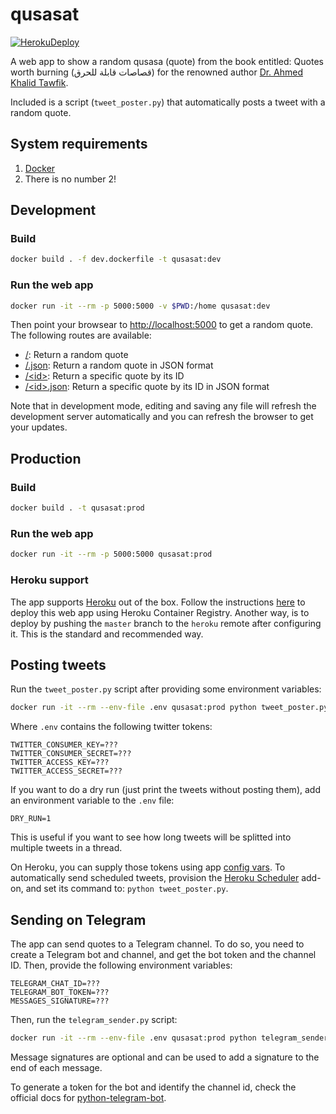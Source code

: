 # qusasat

[![HerokuDeploy](https://github.com/hammady/qusasat/actions/workflows/main.yml/badge.svg)](https://github.com/hammady/qusasat/actions/workflows/main.yml)

A web app to show a random qusasa (quote) from the book entitled:
Quotes worth burning (قصاصات قابلة للحرق) for the renowned author
[Dr. Ahmed Khalid Tawfik](https://en.wikipedia.org/wiki/Ahmed_Khaled_Tawfik).

Included is a script (`tweet_poster.py`) that automatically posts a tweet with a random quote.

## System requirements
1. [Docker](https://docs.docker.com/install/)
2. There is no number 2!

## Development

### Build

```bash
docker build . -f dev.dockerfile -t qusasat:dev
```

### Run the web app

```bash
docker run -it --rm -p 5000:5000 -v $PWD:/home qusasat:dev
```

Then point your browsear to 
[http://localhost:5000](http://localhost:5000) to get a random quote.
The following routes are available:
- [/](http://localhost:5000/): Return a random quote
- [/.json](http://localhost:5000/.json): Return a random quote in JSON format
- [/\<id\>](http://localhost:5000/1): Return a specific quote by its ID
- [/\<id\>.json](http://localhost:5000/1.json): Return a specific quote by its ID in JSON format

Note that in development mode, editing and saving any file will
refresh the development server automatically and you can refresh
the browser to get your updates.

## Production

### Build

```bash
docker build . -t qusasat:prod
```

### Run the web app

```bash
docker run -it --rm -p 5000:5000 qusasat:prod
```

### Heroku support
The app supports [Heroku](https://www.heroku.com/) out of the box.
Follow the instructions [here](https://devcenter.heroku.com/articles/container-registry-and-runtime)
to deploy this web app using Heroku Container Registry.
Another way, is to deploy by pushing the `master` branch to the `heroku` remote
after configuring it. This is the standard and recommended way.

## Posting tweets

Run the `tweet_poster.py` script after providing some environment variables:

```bash
docker run -it --rm --env-file .env qusasat:prod python tweet_poster.py
```

Where `.env` contains the following twitter tokens:

```
TWITTER_CONSUMER_KEY=???
TWITTER_CONSUMER_SECRET=???
TWITTER_ACCESS_KEY=???
TWITTER_ACCESS_SECRET=???
```

If you want to do a dry run (just print the tweets without posting them),
add an environment variable to the `.env` file:
```
DRY_RUN=1
```
This is useful if you want to see how long tweets will be splitted into
multiple tweets in a thread.

On Heroku, you can supply those tokens using app
[config vars](https://devcenter.heroku.com/articles/config-vars).
To automatically send scheduled tweets, provision the
[Heroku Scheduler](https://devcenter.heroku.com/articles/scheduler) add-on,
and set its command to: `python tweet_poster.py`.

## Sending on Telegram

The app can send quotes to a Telegram channel. To do so, you need to
create a Telegram bot and channel, and get the bot token and the channel ID.
Then, provide the following environment variables:

```
TELEGRAM_CHAT_ID=???
TELEGRAM_BOT_TOKEN=???
MESSAGES_SIGNATURE=???
```

Then, run the `telegram_sender.py` script:

```bash
docker run -it --rm --env-file .env qusasat:prod python telegram_sender.py
```

Message signatures are optional and can be used to add a signature to the end of
each message.

To generate a token for the bot and identify the channel id, check the
official docs for [python-telegram-bot](https://github.com/python-telegram-bot/python-telegram-bot/wiki/Introduction-to-the-API).

